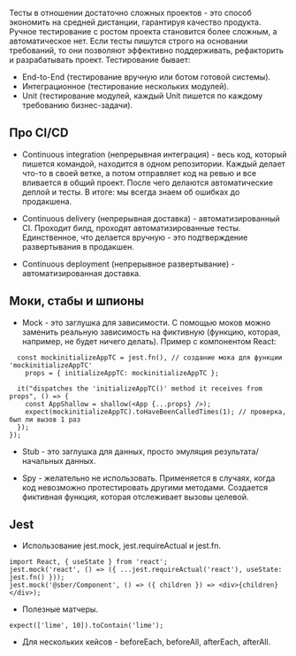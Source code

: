 Тесты в отношении достаточно сложных проектов - это способ экономить на средней дистанции, гарантируя качество продукта. Ручное тестирование с ростом проекта становится более сложным, а автоматическое нет. Если тесты пишутся строго на основании требований, то они позволяют эффективно поддерживать, рефакторить и разрабатывать проект. Тестирование бывает:
* End-to-End (тестирование вручную или ботом готовой системы).
* Интеграционное (тестирование нескольких модулей).
* Unit (тестирование модулей, каждый Unit пишется по каждому требованию бизнес-задачи).

## Про CI/CD
* Continuous integration (непрерывная интеграция) - весь код, который пишется командой, находится в одном репозитории. Каждый делает что-то в своей ветке, а потом отправляет код на ревью и все вливается в общий проект. После чего делаются автоматические деплой и тесты. В итоге: мы всегда знаем об ошибках до продакшена.

* Continuous delivery (непрерывная доставка) - автоматизированный CI. Проходит билд, проходят автоматизированные тесты. Единственное, что делается вручную - это подтверждение развертывания в продакшен.

* Continuous deployment (непрерывное развертывание) - автоматизированная доставка.

## Моки, стабы и шпионы

* Mock - это заглушка для зависимости. С помощью моков можно заменить реальную зависимость на фиктивную (функцию, которая, например, не будет ничего делать). Пример с компонентом React:
```
  const mockinitializeAppTC = jest.fn(), // создание мока для функции 'mockinitializeAppTC'
    props = { initializeAppTC: mockinitializeAppTC };

  it("dispatches the 'initializeAppTC()' method it receives from props", () => {
    const AppShallow = shallow(<App {...props} />);
    expect(mockinitializeAppTC).toHaveBeenCalledTimes(1); // проверка, был ли вызов 1 раз
  });
});
```
* Stub - это заглушка для данных, просто эмуляция результата/начальных данных.

* Spy - желательно не использовать. Применяется в случаях, когда код невозможно протестировать другими методами.
Создается фиктивная функция, которая отслеживает вызовы целевой.

## Jest
* Использование jest.mock, jest.requireActual и jest.fn.
```
import React, { useState } from 'react';
jest.mock('react', () => ({ ...jest.requireActual('react'), useState: jest.fn() }));
jest.mock('@sber/Component', () => ({ children }) => <div>{children}</div>);
```
* Полезные матчеры.
```
expect(['lime', 10]).toContain('lime');
```
* Для нескольких кейсов - beforeEach, beforeAll, afterEach, afterAll.
